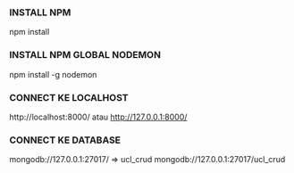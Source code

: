 ### INSTALL NPM

npm install

### INSTALL NPM GLOBAL NODEMON

npm install -g nodemon

### CONNECT KE LOCALHOST

http://localhost:8000/ atau http://127.0.0.1:8000/

### CONNECT KE DATABASE

mongodb://127.0.0.1:27017/ => ucl_crud
mongodb://127.0.0.1:27017/ucl_crud
